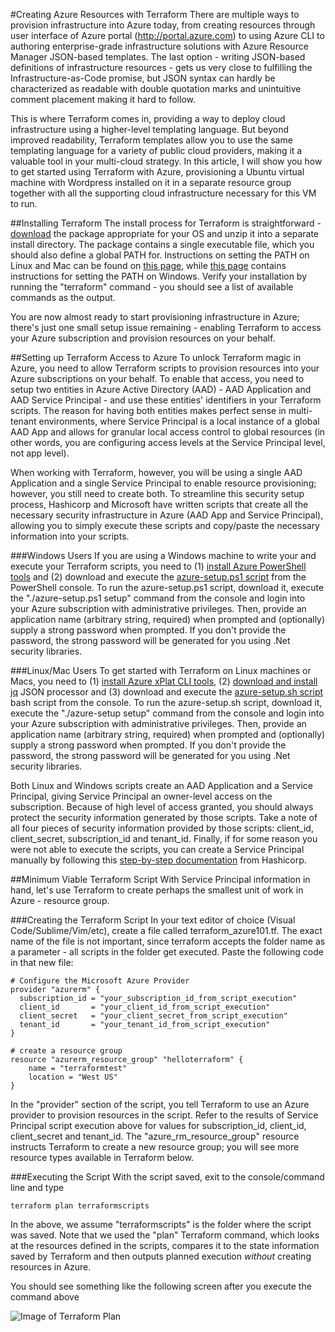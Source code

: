 #Creating Azure Resources with Terraform
There are multiple ways to provision infrastructure into Azure today, from creating resources through user interface of Azure portal (http://portal.azure.com) to using Azure CLI to authoring enterprise-grade infrastructure solutions with Azure Resource Manager JSON-based templates. The last option - writing JSON-based definitions of infrastructure resources - gets us very close to fulfilling the Infrastructure-as-Code promise, but JSON syntax can hardly be characterized as readable with double quotation marks and unintuitive comment placement making it hard to follow.

This is where Terraform comes in, providing a way to deploy cloud infrastructure using a higher-level templating language. But beyond improved readability, Terraform templates allow you to use the same templating language for a variety of public cloud providers, making it a valuable tool in your multi-cloud strategy. In this article, I will show you how to get started using Terraform with Azure, provisioning a Ubuntu virtual machine with Wordpress installed on it in a separate resource group together with all the supporting cloud infrastructure necessary for this VM to run.

##Installing Terraform
The install process for Terraform is straightforward - [download](https://www.terraform.io/downloads.html) the package appropriate for your OS and unzip it into a separate install directory. The package contains a single executable file, which you should also define a global PATH for. Instructions on setting the PATH on Linux and Mac can be found on [this page](https://stackoverflow.com/questions/14637979/how-to-permanently-set-path-on-linux), while [this page](https://stackoverflow.com/questions/1618280/where-can-i-set-path-to-make-exe-on-windows) contains instructions for setting the PATH on Windows. Verify your installation by running the "terraform" command - you should see a list of available commands as the output.

You are now almost ready to start provisioning infrastructure in Azure; there's just one small setup issue remaining - enabling Terraform to access your Azure subscription and provision resources on your behalf.

##Setting up Terraform Access to Azure
To unlock Terraform magic in Azure, you need to allow Terraform scripts to provision resources into your Azure subscriptions on your behalf. To enable that access, you need to setup two entities in Azure Active Directory (AAD) - AAD Application and AAD Service Principal - and use these entities' identifiers in your Terraform scripts. The reason for having both entities makes perfect sense in multi-tenant environments, where Service Principal is a local instance of a global AAD App and allows for granular local access control to global resources (in other words, you are configuring access levels at the Service Principal level, not app level).

When working with Terraform, however, you will be using a single AAD Application and a single Service Principal to enable resource provisioning; however, you still need to create both. To streamline this security setup process, Hashicorp and Microsoft have written scripts that create all the necessary security infrastructure in Azure (AAD App and Service Principal), allowing you to simply execute these scripts and copy/paste the necessary information into your scripts.

###Windows Users
If you are using a Windows machine to write your and execute your Terraform scripts, you need to (1) [install Azure PowerShell tools](https://azure.microsoft.com/en-us/documentation/articles/powershell-install-configure/#step-1-install) and (2) download and execute the [azure-setup.ps1 script](https://github.com/echuvyrov/terraform101/blob/master/azureSetup.ps1) from the PowerShell console. To run the azure-setup.ps1 script, download it, execute the "./azure-setup.ps1 setup" command from the console and login into your Azure subscription with administrative privileges. Then, provide an application name (arbitrary string, required) when prompted and (optionally) supply a strong password when prompted. If you don't provide the password, the strong password will be generated for you using .Net security libraries.

###Linux/Mac Users
To get started with Terraform on Linux machines or Macs, you need to (1) [install Azure xPlat CLI tools](https://azure.microsoft.com/en-us/documentation/articles/xplat-cli-install/), (2) [download and install jq](https://stedolan.github.io/jq/download/) JSON processor and  (3) download and execute the [azure-setup.sh script](https://github.com/mitchellh/packer/blob/master/contrib/azure-setup.sh) bash script from the console. To run the azure-setup.sh script, download it, execute the "./azure-setup setup" command from the console and login into your Azure subscription with administrative privileges. Then, provide an application name (arbitrary string, required) when prompted and (optionally) supply a strong password when prompted. If you don't provide the password, the strong password will be generated for you using .Net security libraries.

Both Linux and Windows scripts create an AAD Application and a Service Principal, giving Service Principal an owner-level access on the subscription. Because of high level of access granted, you should always protect the security information generated by those scripts. Take a note of all four pieces of security information provided by those scripts: client_id, client_secret, subscription_id and tenant_id. Finally, if for some reason you were not able to execute the scripts, you can create a Service Principal manually by following this [step-by-step documentation](https://www.terraform.io/docs/providers/azurerm/index.html) from Hashicorp.

##Minimum Viable Terraform Script
With Service Principal information in hand, let's use Terraform to create perhaps the smallest unit of work in Azure - resource group.

###Creating the Terraform Script
In your text editor of choice (Visual Code/Sublime/Vim/etc), create a file called terraform_azure101.tf. The exact name of the file is not important, since terraform accepts the folder name as a parameter - all scripts in the folder get executed. Paste the following code in that new file:

~~~~
# Configure the Microsoft Azure Provider
provider "azurerm" {
  subscription_id = "your_subscription_id_from_script_execution"
  client_id       = "your_client_id_from_script_execution"
  client_secret   = "your_client_secret_from_script_execution"
  tenant_id       = "your_tenant_id_from_script_execution"
}

# create a resource group 
resource "azurerm_resource_group" "helloterraform" {
    name = "terraformtest"
    location = "West US"
}
~~~~
In the "provider" section of the script, you tell Terraform to use an Azure provider to provision resources in the script. Refer to the results of Service Principal script execution above for values for subscription_id, client_id, client_secret and tenant_id. The "azure_rm_resource_group" resource instructs Terraform to create a new resource group; you will see more resource types available in Terraform below.

###Executing the Script
With the script saved, exit to the console/command line and type

```
terraform plan terraformscripts
```
In the above, we assume "terraformscripts" is the folder where the script was saved. Note that we used the "plan" Terraform command, which looks at the resources defined in the scripts, compares it to the state information saved by Terraform and then outputs planned execution _without_ creating resources in Azure. 

You should see something like the following screen after you execute the command above

![Image of Terraform Plan](https://github.com/echuvyrov/terraform101/blob/master/tf_plan.png) 



